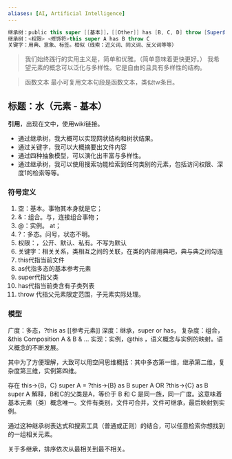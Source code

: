 ```yaml
---
aliases: [AI, Artificial Intelligence]
---
```


```java
继承树：public this super [[基本]]，[[Other]] has [B, C, D] throw [Super向上回溯(限定范围)/Any子元素(具体处理)]
继承树：<权限> <修饰符>this super A has B throw C
关键字：用典、意象、标签。相似（线索：近义词、同义词、反义词等等）
```

> 我们始终践行的实用主义是，简单和优雅。（简单意味着更快更好。）
> 我希望元素的概念可以泛化与多样性。它是自由的且具有多样性的结构。

> 函数文本
> 最小可复用文本句段是函数文本，类似tw条目。


## 标题：水（元素 - 基本）

**引用**，出现在文中，使用wiki链接。


- 通过继承树，我大概可以实现网状结构和树状结果。
- 通过关键字，我可以大概摘要出文件内容
- 通过四种抽象模型，可以演化出丰富与多样性。
- 通过继承树，我可以使用搜索功能检索到任何类别的元素，包括访问权限、深度1的检索等等。


### 符号定义

1. 空：基本。事物其本身就是它；
2. &：组合。与，连接组合事物；
3. @：实例。 at；
4. ?：多态。问号，状态不明。
5. 权限：<public><default><private>，公开、默认、私有。不写为默认<default>
6. 关键字：相关关系，类相互之间的关联，在类的内部用典吧，典与典之间勾连
7. this代指当前文件
8. as代指多态的基本参考元素
9. super代指父类
10. has代指当前类含有子类列表
11. throw 代指父元素限定范围，子元素实际处理。


### 模型

广度：多态，?this as [[参考元素]]
深度：继承，super or has，
复杂度：组合，&this Composition A & B & ...
实现：实例，@this ，语义概念与实例的映射。语义概念的不断发展。

其中为了方便理解，大致可以用空间思维概括：其中多态第一维，继承第二维，复杂度第三维，实例第四维。

存在 this->{B，C} super A = ?this->{B} as B super A OR ?this->{C} as B super A
解释，B和C的父类是A，等价于 B 和 C 是同一族，同一广度。这意味着基本元素（类）概念唯一。文件有类别，文件可合并，文件可继承，最后映射到实例。

通过这种继承树表达式和搜索工具（普通或正则）的结合，可以任意检索你想找到的一组相关元素。

关于多继承，排序依次从最相关到最不相关。